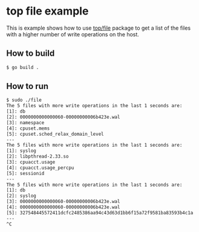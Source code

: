 # top file example

This is example shows how to use
[top/file](https://github.com/inspektor-gadget/inspektor-gadget/tree/main/pkg/gadgets/top/file)
package to get a list of the files with a higher number of write
operations on the host.

## How to build

```bash
$ go build .
```

## How to run

```bash
$ sudo ./file
The 5 files with more write operations in the last 1 seconds are:
[1]: db
[2]: 0000000000000060-00000000006b423e.wal
[3]: namespace
[4]: cpuset.mems
[5]: cpuset.sched_relax_domain_level
---
The 5 files with more write operations in the last 1 seconds are:
[1]: syslog
[2]: libpthread-2.33.so
[3]: cpuacct.usage
[4]: cpuacct.usage_percpu
[5]: sessionid
---
The 5 files with more write operations in the last 1 seconds are:
[1]: db
[2]: syslog
[3]: 0000000000000060-00000000006b423e.wal
[4]: 0000000000000060-00000000006b423e.wal
[5]: 327548445572411dcfc2485386aa94c43d63d1bb6f15a72f9581ba83593b4c1a
---
^C
```
